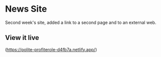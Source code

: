 # News Site

Second week's site, added a link to a second page and to an external web. 

## View it live
(https://polite-profiterole-d4fb7a.netlify.app/)
